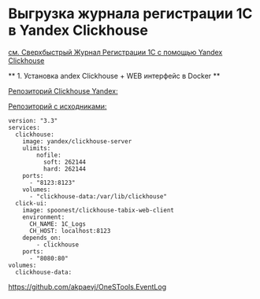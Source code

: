 # Выгрузка журнала регистрации 1С в Yandex Clickhouse

[см. Сверхбыстрый Журнал Регистрации 1C с помощью Yandex Clickhouse](https://youtu.be/HnZ0Of-YpW0)

** 1. Установка andex Clickhouse + WEB интерфейс в Docker **

[Репозиторий Clickhouse Yandex:](https://hub.docker.com/r/yandex/clickhouse-server)

[Репозиторий с исходниками:](https://github.com/EvilBeaver/CllickHousePlayground)

```
version: "3.3"
services:
  clickhouse:
    image: yandex/clickhouse-server
    ulimits:
        nofile:
          soft: 262144
          hard: 262144 
    ports:
      - "8123:8123"
    volumes:
      - "clickhouse-data:/var/lib/clickhouse"
  click-ui:
    image: spoonest/clickhouse-tabix-web-client
    environment: 
      CH_NAME: 1C_Logs
      CH_HOST: localhost:8123
    depends_on:
        - clickhouse
    ports:
      - "8080:80"
volumes:
  clickhouse-data:      
```





https://github.com/akpaevj/OneSTools.EventLog